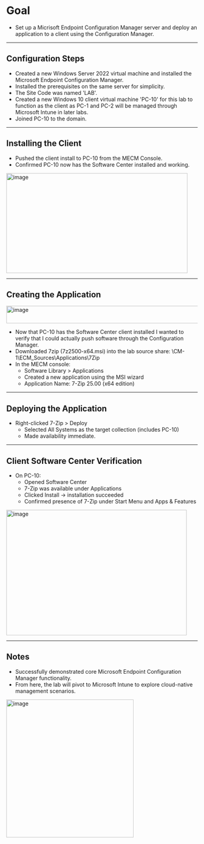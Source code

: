 # Goal
- Set up a Micrisoft Endpoint Configuration Manager server and deploy an application to a client using the Configuration Manager.

---

## Configuration Steps
- Created a new Windows Server 2022 virtual machine and installed the Microsoft Endpoint Configuration Manager.
- Installed the prerequisites on the same server for simplicity.
- The Site Code was named 'LAB'.
- Created a new Windows 10 client virtual machine 'PC-10' for this lab to function as the client as PC-1 and PC-2 will be managed through Microsoft Intune in later labs.
- Joined PC-10 to the domain.

 ---

## Installing the Client
- Pushed the client install to PC-10 from the MECM Console.
- Confirmed PC-10 now has the Software Center installed and working.

<img width="477" height="263" alt="image" src="https://github.com/user-attachments/assets/89174210-2b55-4ec3-afe4-a301b474013a" />

---

## Creating the Application

<img width="854" height="46" alt="image" src="https://github.com/user-attachments/assets/0dbf5875-e8a0-47a6-a087-cac8f2f267ec" />

- Now that PC-10 has the Software Center client installed I wanted to verify that I could actually push software through the Configuration Manager.
- Downloaded 7zip (7z2500-x64.msi) into the lab source share: \\CM-1\ECM_Sources\Applications\7Zip
- In the MECM console:
  - Software Library > Applications
  - Created a new application using the MSI wizard
  - Application Name: 7-Zip 25.00 (x64 edition)

 ---

## Deploying the Application
- Right-clicked 7-Zip > Deploy
  - Selected All Systems as the target collection (includes PC-10)
  - Made availability immediate.

---

## Client Software Center Verification
- On PC-10:
  - Opened Software Center
  - 7-Zip was available under Applications
  - Clicked Install → installation succeeded
  - Confirmed presence of 7-Zip under Start Menu and Apps & Features
 <img width="475" height="330" alt="image" src="https://github.com/user-attachments/assets/fba7b931-af8c-4f8b-9497-49ce590d1f1f" />

---

## Notes
- Successfully demonstrated core Microsoft Endpoint Configuration Manager functionality.
- From here, the lab will pivot to Microsoft Intune to explore cloud-native management scenarios.

<img width="335" height="363" alt="image" src="https://github.com/user-attachments/assets/2a0a79c9-1a6e-4376-be8f-82698d6b808a" />
